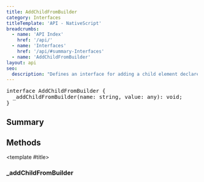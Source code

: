 ```yaml
---
title: AddChildFromBuilder
category: Interfaces
titleTemplate: 'API - NativeScript'
breadcrumbs: 
  - name: 'API Index'
    href: '/api/'
  - name: 'Interfaces'
    href: '/api/#summary-Interfaces'
  - name: 'AddChildFromBuilder'
layout: api
seo:
  description: "Defines an interface for adding a child element declared in xml."
---
```


<!-- This page is auto generated, do not edit manually. -->
<!-- Run "yarn generate:api-docs" to regenerate -->

<script setup lang="ts">
  import { provide } from "vue";
  import API_DATA from "./AddChildFromBuilder.data.json";
  
  provide('API_DATA', API_DATA);
</script>

<APIRefHierarchy v-once />

<pre class="not-prose [&_a]:text-blue-400 [&_a]:no-underline">interface AddChildFromBuilder {
  _addChildFromBuilder(name: string, value: any): void;
}</pre>

<APIRefComment commentBase64="eyJibG9ja1RhZ3MiOltdLCJtb2RpZmllclRhZ3MiOnt9LCJzdW1tYXJ5IjpbeyJraW5kIjoidGV4dCIsInRleHQiOiJEZWZpbmVzIGFuIGludGVyZmFjZSBmb3IgYWRkaW5nIGEgY2hpbGQgZWxlbWVudCBkZWNsYXJlZCBpbiB4bWwuIn1dfQ==" v-once />

## <Heading ignore>Summary</Heading>

<APIRefSummary v-once />

## Methods

<div class="">

<APIRef for="11858" v-once>

<template #title>

### _addChildFromBuilder

</template>

</APIRef>

</div>
